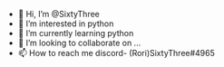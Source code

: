 - 👋 Hi, I’m @SixtyThree
- 👀 I’m interested in python
- 🌱 I’m currently learning python
- 💞️ I’m looking to collaborate on ...
- 📫 How to reach me discord- (Rori)SixtyThree#4965

<!---
You can click the Preview link to take a look at your changes.
--->
